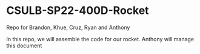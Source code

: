 # CSULB-SP22-400D-Rocket
Repo for Brandon, Khue, Cruz, Ryan and Anthony

In this repo, we will assemble the code for our rocket. Anthony will manage this document
